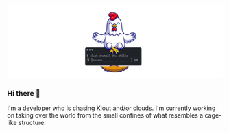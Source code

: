 ![A chicken sitting on a code block](bg.png)
### Hi there 👋
I'm a developer who is chasing Klout and/or clouds. I'm currently working on taking over the world from the small confines of what resembles a cage-like structure.